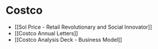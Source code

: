 # Costco

 - [[Sol Price - Retail Revolutionary and Social Innovator]]
 - [[Costco Annual Letters]]
 - [[Costco Analysis Deck - Business Model]]
